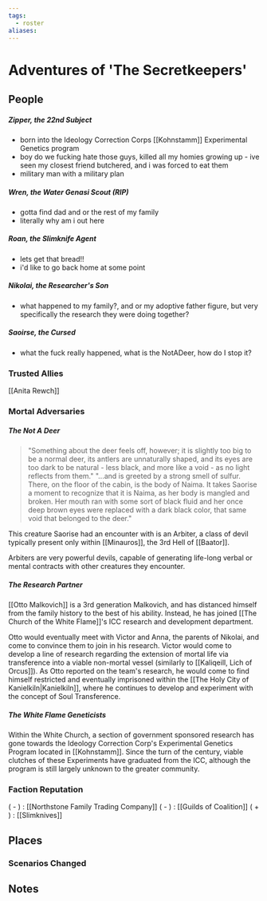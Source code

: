 ```yaml
---
tags:
  - roster
aliases:
---
```

# Adventures of 'The Secretkeepers'
## People
##### Zipper, the 22nd Subject
- born into the Ideology Correction Corps [[Kohnstamm]] Experimental Genetics program
- boy do we fucking hate those guys, killed all my homies growing up - ive seen my closest friend butchered, and i was forced to eat them
- military man with a military plan
##### Wren, the Water Genasi Scout (**RIP**)
- gotta find dad and or the rest of my family
- literally why am i out here
##### Roan, the Slimknife Agent
- lets get that bread!!
- i'd like to go back home at some point
##### Nikolai, the Researcher's Son
- what happened to my family?, and or my adoptive father figure, but very specifically the research they were doing together?
##### Saoirse, the Cursed
- what the fuck really happened, what is the NotADeer, how do I stop it?

### Trusted Allies
[[Anita Rewch]]

### Mortal Adversaries
##### The Not A Deer
> "Something about the deer feels off, however; it is slightly too big to be a normal deer, its antlers are unnaturally shaped, and its eyes are too dark to be natural - less black, and more like a void - as no light reflects from them."
> "...and is greeted by a strong smell of sulfur. There, on the floor of the cabin, is the body of Naima. It takes Saorise a moment to recognize that it is Naima, as her body is mangled and broken. Her mouth ran with some sort of black fluid and her once deep brown eyes were replaced with a dark black color, that same void that belonged to the deer."

This creature Saorise had an encounter with is an Arbiter, a class of devil typically present only within [[Minauros]], the 3rd Hell of [[Baator]].

Arbiters are very powerful devils, capable of generating life-long verbal or mental contracts with other creatures they encounter. 

##### The Research Partner
[[Otto Malkovich]] is a 3rd generation Malkovich, and has distanced himself from the family history to the best of his ability. Instead, he has joined [[The Church of the White Flame]]'s ICC research and development department. 

Otto would eventually meet with Victor and Anna, the parents of Nikolai, and come to convince them to join in his research. Victor would come to develop a line of research regarding the extension of mortal life via transference into a viable non-mortal vessel (similarly to [[Kaliqeill, Lich of Orcus]]). As Otto reported on the team's research, he would come to find himself restricted and eventually imprisoned within the [[The Holy City of Kanielkiln|Kanielkiln]], where he continues to develop and experiment with the concept of Soul Transference.

##### The White Flame Geneticists
Within the White Church, a section of government sponsored research has gone towards the Ideology Correction Corp's Experimental Genetics Program located in [[Kohnstamm]]. Since the turn of the century, viable clutches of these Experiments have graduated from the ICC, although the program is still largely unknown to the greater community.

### Faction Reputation
( - )  : [[Northstone Family Trading Company]]
( - )  : [[Guilds of Coalition]]
( + ) : [[Slimknives]]

## Places
### Scenarios Changed
## Notes